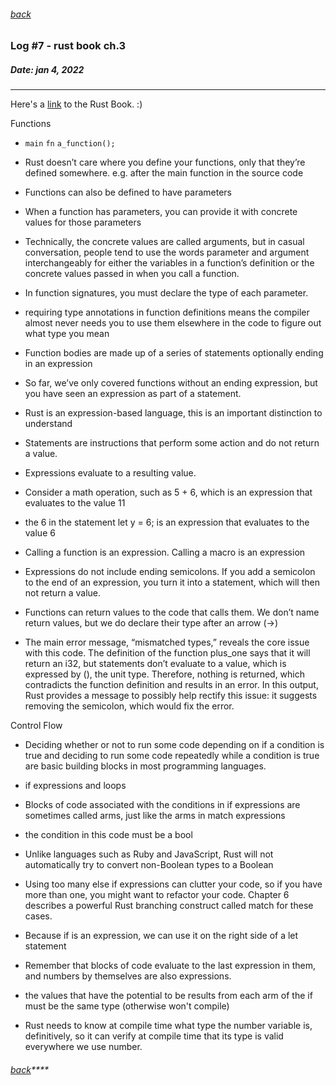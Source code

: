 ###### [back](./../README.md)

### Log #7 - rust book ch.3
##### Date: jan 4, 2022
-----------
Here's a [link](https://doc.rust-lang.org/book/) to the Rust Book. :)

Functions

- `main` `fn` `a_function();`
- Rust doesn’t care where you define your functions, only that they’re defined somewhere. e.g. after the main function in the source code
- Functions can also be defined to have parameters
- When a function has parameters, you can provide it with concrete values for those parameters
- Technically, the concrete values are called arguments, but in casual conversation, people tend to use the words parameter and argument interchangeably for either the variables in a function’s definition or the concrete values passed in when you call a function.
- In function signatures, you must declare the type of each parameter.
- requiring type annotations in function definitions means the compiler almost never needs you to use them elsewhere in the code to figure out what type you mean


- Function bodies are made up of a series of statements optionally ending in an expression
- So far, we’ve only covered functions without an ending expression, but you have seen an expression as part of a statement.
- Rust is an expression-based language, this is an important distinction to understand
- Statements are instructions that perform some action and do not return a value. 
- Expressions evaluate to a resulting value.
- Consider a math operation, such as 5 + 6, which is an expression that evaluates to the value 11
-  the 6 in the statement let y = 6; is an expression that evaluates to the value 6
- Calling a function is an expression. Calling a macro is an expression
- Expressions do not include ending semicolons. If you add a semicolon to the end of an expression, you turn it into a statement, which will then not return a value.


- Functions can return values to the code that calls them. We don’t name return values, but we do declare their type after an arrow (->)
- The main error message, “mismatched types,” reveals the core issue with this code. The definition of the function plus_one says that it will return an i32, but statements don’t evaluate to a value, which is expressed by (), the unit type. Therefore, nothing is returned, which contradicts the function definition and results in an error. In this output, Rust provides a message to possibly help rectify this issue: it suggests removing the semicolon, which would fix the error.

Control Flow
- Deciding whether or not to run some code depending on if a condition is true and deciding to run some code repeatedly while a condition is true are basic building blocks in most programming languages.
- if expressions and loops
- Blocks of code associated with the conditions in if expressions are sometimes called arms, just like the arms in match expressions
- the condition in this code must be a bool
- Unlike languages such as Ruby and JavaScript, Rust will not automatically try to convert non-Boolean types to a Boolean
- Using too many else if expressions can clutter your code, so if you have more than one, you might want to refactor your code. Chapter 6 describes a powerful Rust branching construct called match for these cases.


- Because if is an expression, we can use it on the right side of a let statement
- Remember that blocks of code evaluate to the last expression in them, and numbers by themselves are also expressions. 
- the values that have the potential to be results from each arm of the if must be the same type (otherwise won't compile)
- Rust needs to know at compile time what type the number variable is, definitively, so it can verify at compile time that its type is valid everywhere we use number.

###### [back](./../README.md)****